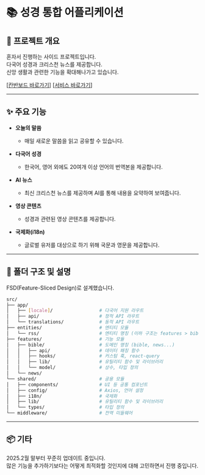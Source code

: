 # 📚 성경 통합 어플리케이션

## 🧾 프로젝트 개요

혼자서 진행하는 사이드 프로젝트입니다.   
다국어 성경과 크리스천 뉴스를 제공합니다.   
신앙 생활과 관련한 기능을 확대해나가고 있습니다.

[[칸반보드 바로가기](https://linen-blarney-a50.notion.site/1f239938811b808d80c4d53cbe2c0b77?v=1f239938811b81dfa7b4000c58951d3b)] [[서비스 바로가기](https://trueword.vercel.app/)]

---

## ✨ 주요 기능
- **오늘의 말씀**
  - 매일 새로운 말씀을 읽고 공유할 수 있습니다.

- **다국어 성경**
  - 한국어, 영어 외에도 20여개 이상 언어의 번역본을 제공합니다.

- **AI 뉴스**
  - 최신 크리스천 뉴스를 제공하며 AI를 통해 내용을 요약하여 보여줍니다.

- **영상 콘텐츠**
  - 성경과 관련된 영상 콘텐츠를 제공합니다.

- **국제화(i18n)**
  - 글로벌 유저를 대상으로 하기 위해 국문과 영문을 제공합니다.

---

## 📁 폴더 구조 및 설명

FSD(Feature-Sliced Design)로 설계했습니다.
```bash
src/
├── app/                          
│   ├── [locale]/                 # 다국어 지원 라우트
│   ├── api/                      # 정적 API 라우트
│   └── translations/             # 동적 API 라우트
├── entities/                     # 엔티티 모듈
│   └── rss/                      # 엔티티 명칭 (이하 구조는 features > bible과 동일)
├── features/                     # 기능 모듈
│   ├── bible/                    # 도메인 명칭 (bible, news...)
│   │   ├── api/                  # 데이터 패칭 함수
│   │   ├── hooks/                # 커스텀 훅, react-query
│   │   ├── lib/                  # 유틸리티 함수 및 라이브러리
│   │   └── model/                # 상수, 타입 정의
│   └── news/          
└── shared/                       # 공용 모듈
│   ├── components/               # UI 등 공통 컴포넌트
│   ├── config/                   # Axios, 언어 설정
│   ├── i18n/                     # 국제화
│   ├── lib/                      # 유틸리티 함수 및 라이브러리
│   └── types/                    # 타입 정의
└── middleware/                   # 전역 미들웨어
```

---

## 📦 기타

2025.2월 말부터 꾸준히 업데이트 중입니다.   
많은 기능을 추가하기보다는 어떻게 최적화할 것인지에 대해 고민하면서 진행 중입니다.